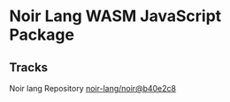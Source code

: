 # Noir Lang WASM JavaScript Package

## Tracks
Noir lang Repository [noir-lang/noir@b40e2c8](https://github.com/noir-lang/noir/tree/b40e2c872855417677c9fc65b1d707913f7faa7b)